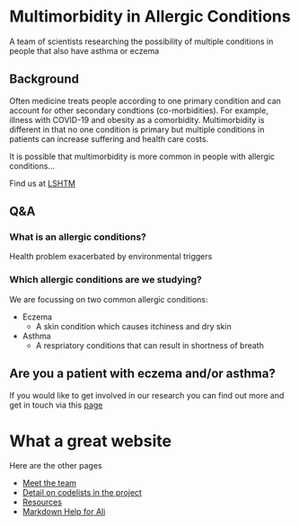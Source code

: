 # Multimorbidity in Allergic Conditions 

A team of scientists researching the possibility of multiple conditions in people that also have asthma or eczema

## Background
Often medicine treats people according to one primary condition and can account for other secondary condtions (co-morbidities). For example, illness with COVID-19
and obesity as a comorbidity. Multimorbidity is different in that no one condition is primary but multiple conditions in patients can increase suffering and 
health care costs. 

It is possible that multimorbidity is more common in people with allergic conditions...

Find us at [LSHTM](https://www.lshtm.ac.uk/research/centres-projects-groups/skindiseases)

## Q&A
### What is an allergic conditions?
Health problem exacerbated by environmental triggers

### Which allergic conditions are we studying?
We are focussing on two common allergic conditions:
* Eczema
  * A skin condition which causes itchiness and dry skin
* Asthma
  * A respriatory conditions that can result in shortness of breath 

## Are you a patient with eczema and/or asthma? 
If you would like to get involved in our research you can find out more and get in touch via this [page](https://www.peopleinresearch.org/opportunity/help-design-communicate-research-outcomes-asthma-skin-conditions/?topic=&involvement=&location=&beginner=&home=)

# What a great website
Here are the other pages
* [Meet the team](pages/team.md)
* [Detail on codelists in the project](pages/codelists.md)
* [Resources](pages/resources.md) 
* [Markdown Help for Ali](pages/help.md)

